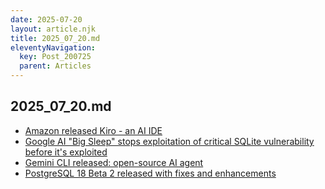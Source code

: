 ```yaml
---
date: 2025-07-20
layout: article.njk
title: 2025_07_20.md
eleventyNavigation:
  key: Post_200725
  parent: Articles
---
```

## 2025_07_20.md

- <a href="https://kiro.dev/" target="_blank">Amazon released Kiro - an AI IDE</a>
- <a href="https://thehackernews.com/2025/07/google-ai-big-sleep-stops-exploitation.html" target="_blank">Google AI "Big Sleep" stops exploitation of critical SQLite vulnerability before it's exploited</a>
- <a href="https://blog.google/technology/developers/introducing-gemini-cli-open-source-ai-agent/" target="_blank">Gemini CLI released: open-source AI agent</a>
- <a href="https://www.postgresql.org/about/news/postgresql-18-beta-2-released-3103/" target="_blank">PostgreSQL 18 Beta 2 released with fixes and enhancements</a>
